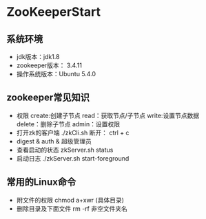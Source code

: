 # ZooKeeperStart

## 系统环境
- jdk版本：jdk1.8
- zookeeper版本： 3.4.11
- 操作系统版本：Ubuntu 5.4.0

## zookeeper常见知识
- 权限
 create:创建子节点
 read：获取节点/子节点
 write:设置节点数据
 delete：删除子节点
 admin：设置权限
- 打开zk的客户端
./zkCli.sh
断开： ctrl + c
- digest & auth & 超级管理员
- 查看启动的状态
zkServer.sh status
- 启动日志
./zkServer.sh start-foreground

## 常用的Linux命令
- 附文件的权限
chmod a+xwr (具体目录)
- 删除目录及下面文件
rm -rf 非空文件夹名